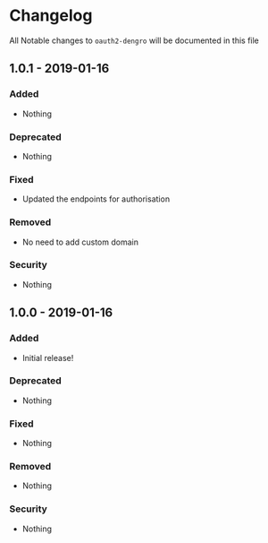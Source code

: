 # Changelog
All Notable changes to `oauth2-dengro` will be documented in this file

## 1.0.1 - 2019-01-16

### Added
- Nothing

### Deprecated
- Nothing

### Fixed
- Updated the endpoints for authorisation

### Removed
- No need to add custom domain

### Security
- Nothing

## 1.0.0 - 2019-01-16

### Added
- Initial release!

### Deprecated
- Nothing

### Fixed
- Nothing

### Removed
- Nothing

### Security
- Nothing

